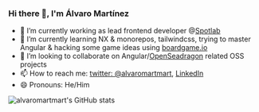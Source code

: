 ### Hi there 👋, I'm Álvaro Martínez

- 🔭 I’m currently working as lead frontend developer @[Spotlab](https://www.spotlab.org/)
- 🌱 I’m currently learning NX & monorepos, tailwindcss, trying to master Angular & hacking some game ideas using [boardgame.io](https://boardgame.io/)
- 👯 I’m looking to collaborate on Angular/[OpenSeadragon](https://openseadragon.github.io/) related OSS projects
- 📫 How to reach me: [twitter: @alvaromartmart](https://twitter.com/home), [LinkedIn](https://www.linkedin.com/in/alvaromartmart/)
- 😄 Pronouns: He/Him

![alvaromartmart's GitHub stats](https://github-readme-stats.vercel.app/api?username=alvaromartmart&count_private=true&show_icons=true&theme=radical)

<!--
**alvaromartmart/alvaromartmart** is a ✨ _special_ ✨ repository because its `README.md` (this file) appears on your GitHub profile.

Here are some ideas to get you started:

- 🔭 I’m currently working on ...
- 🌱 I’m currently learning ...
- 👯 I’m looking to collaborate on ...
- 🤔 I’m looking for help with ...
- 💬 Ask me about ...
- 📫 How to reach me: ...
- 😄 Pronouns: ...
- ⚡ Fun fact: ...
-->
